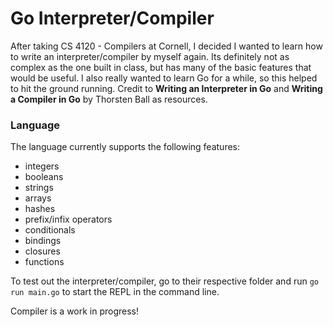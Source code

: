 # Go Interpreter/Compiler

After taking CS 4120 - Compilers at Cornell, I decided I wanted to learn how to write an interpreter/compiler by myself again. Its definitely not as complex as the one built in class, but has many of the basic features 
that would be useful. I also really wanted to learn Go for a while, so this helped to hit the ground running. Credit to **Writing an Interpreter in Go** and **Writing a Compiler in Go** by Thorsten Ball as resources.

### Language

The language currently supports the following features:
- integers
- booleans
- strings
- arrays
- hashes
- prefix/infix operators
- conditionals
- bindings
- closures
- functions

To test out the interpreter/compiler, go to their respective folder and run `go run main.go` to start the REPL in the command line. 

Compiler is a work in progress!
